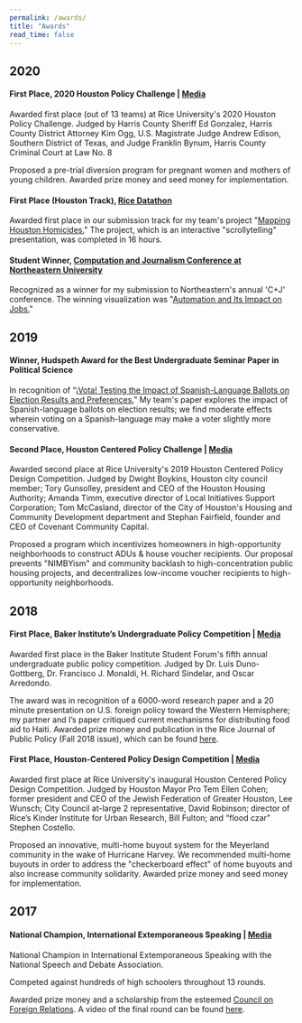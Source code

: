 ```yaml
---
permalink: /awards/
title: "Awards"
read_time: false
---
```


## 2020

#### First Place, 2020 Houston Policy Challenge | [Media](https://news.rice.edu/2020/03/02/rice-students-tackle-criminal-justice-reform-at-houston-policy-challenge/)

Awarded first place (out of 13 teams) at Rice University's 2020 Houston Policy Challenge. Judged by Harris County Sheriff Ed Gonzalez, Harris County District Attorney Kim Ogg, U.S. Magistrate Judge Andrew Edison, Southern District of Texas, and Judge Franklin Bynum, Harris County Criminal Court at Law No. 8

Proposed a pre-trial diversion program for pregnant women and mothers of young children. Awarded prize money and seed money for implementation.



#### First Place (Houston Track), [Rice Datathon](https://datathon.rice.edu/)

Awarded first place in our submission track for my team's project "[Mapping Houston Homicides.](https://connorrothschild.github.io/datathon-2020/source/)" The project, which is an interactive "scrollytelling" presentation, was completed in 16 hours.



#### Student Winner, [Computation and Journalism Conference at Northeastern University](https://cj2020.northeastern.edu/student-contest/)

Recognized as a winner for my submission to Northeastern's annual 'C+J' conference. The winning visualization was "[Automation and Its Impact on Jobs.](https://connorrothschild.shinyapps.io/automation/)"



## 2019

#### Winner, Hudspeth Award for the Best Undergraduate Seminar Paper in Political Science

In recognition of “[¡Vota! Testing the Impact of Spanish-Language Ballots on Election Results and Preferences.](https://scholarship.rice.edu/bitstream/handle/1911/106103/Vota-RDSA-Submission.pdf?sequence=2&isAllowed=y)” My team's paper explores the impact of Spanish-language ballots on election results; we find moderate effects wherein voting on a Spanish-language may make a voter slightly more conservative. 



#### Second Place, Houston Centered Policy Challenge | [Media](https://kinder.rice.edu/urbanedge/2019/02/26/affordable-housing-houston-rice-university)

Awarded second place at Rice University's 2019 Houston Centered Policy Design Competition. Judged by Dwight Boykins, Houston city council member; Tory Gunsolley, president and CEO of the Houston Housing Authority; Amanda Timm, executive director of Local Initiatives Support Corporation; Tom McCasland, director of the City of Houston's Housing and Community Development department and Stephan Fairfield, founder and CEO of Covenant Community Capital. 

Proposed a program which incentivizes homeowners in high-opportunity neighborhoods to construct ADUs & house voucher recipients. Our proposal prevents "NIMBYism" and community backlash to high-concentration public housing projects, and decentralizes low-income voucher recipients to high-opportunity neighborhoods.



## 2018

#### First Place, Baker Institute’s Undergraduate Policy Competition | [Media](https://mailchi.mp/rice.edu/gala-547673?e=a93e1ef59d#AnnualReport)

Awarded first place in the Baker Institute Student Forum's fifth annual undergraduate public policy competition. Judged by Dr. Luis Duno-Gottberg, Dr. Francisco J. Monaldi, H. Richard Sindelar, and Oscar Arredondo. 

The award was in recognition of a 6000-word research paper and a 20 minute presentation on U.S. foreign policy toward the Western Hemisphere; my partner and I’s paper critiqued current mechanisms for distributing food aid to Haiti. Awarded prize money and publication in the Rice Journal of Public Policy (Fall 2018 issue), which can be found [here](https://issuu.com/ricejpp/docs/rjppfinalsingle/20).



#### First Place, Houston-Centered Policy Design Competition | [Media](https://www.houstonpublicmedia.org/articles/news/2018/02/27/270232/rice-students-win-flood-policy-contest-for-multi-home-buyout-idea/)

Awarded first place at Rice University's inaugural Houston Centered Policy Design Competition. Judged by Houston Mayor Pro Tem Ellen Cohen; former president and CEO of the Jewish Federation of Greater Houston, Lee Wunsch; City Council at-large 2 representative, David Robinson; director of Rice’s Kinder Institute for Urban Research, Bill Fulton; and “flood czar” Stephen Costello.

Proposed an innovative, multi-home buyout system for the Meyerland community in the wake of Hurricane Harvey. We recommended multi-home buyouts in order to address the "checkerboard effect" of home buyouts and also increase community solidarity. Awarded prize money and seed money for implementation.



## 2017

#### National Champion, International Extemporaneous Speaking | [Media](https://www.news-leader.com/story/news/business/2017/06/28/kickapoo-high-school-senior-earns-accolades-national-speech-and-debate-tournament/435570001/)

National Champion in International Extemporaneous Speaking with the National Speech and Debate Association.

Competed against hundreds of high schoolers throughout 13 rounds.

Awarded prize money and a scholarship from the esteemed [Council on Foreign Relations](http://cfr.org/). A video of the final round can be found [here](https://www.youtube.com/watch?v=lzoUu1fDmWE).